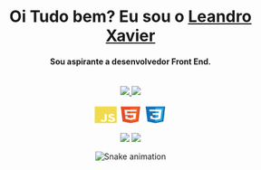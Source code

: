 <div>
  
  <h1 align="center">
    Oi Tudo bem? Eu sou o 
    <a href="https://www.linkedin.com/in/leandro-xavier-7a2569165/">Leandro Xavier</a>
  </h1>
  
  <h4 align="center">
    Sou aspirante a desenvolvedor Front End.
  </h4>
  <br>
  
</div>
<div align="center">
  <a href="https://github.com/yure07">
    <img height="150em" src="https://github-readme-stats.vercel.app/api?username=xavvir&count_private=true&include_all_commits=true&show_icons=true&theme=dracula&hide_border=false&show_owner=true"/>
    <img height="150em" src="https://github-readme-stats.vercel.app/api/top-langs/?username=xavvir&theme=dracula&hide_border=false&&layout=compact"/>
  </a>
</div>
<div align="center" valign="top"><br>
  <img align="center" alt="Js" height="30" width="40" src="https://raw.githubusercontent.com/devicons/devicon/master/icons/javascript/javascript-plain.svg">
  <img align="center" alt="HTML" height="30" width="40" src="https://raw.githubusercontent.com/devicons/devicon/master/icons/html5/html5-original.svg">
  <img align="center" alt="CSS" height="30" width="40" src="https://raw.githubusercontent.com/devicons/devicon/master/icons/css3/css3-original.svg">
</div><br>
<div align="center">
  <a href="https://www.linkedin.com/in/leandro-xavier-7a2569165/" target="_blank"><img src="https://img.shields.io/badge/-LinkedIn-%230077B5?style=for-the-badge&logo=linkedin&logoColor=white" target="_blank"></a> 
  <a href="mailto:leandroxm1997@hotmail.com"><img src="https://img.shields.io/badge/-Gmail-%23333?style=for-the-badge&logo=gmail&logoColor=white" target="_blank"></a>
</div>

<div align="center">

  ![Snake animation](https://github.com/danielbped/danielbped/blob/output/github-contribution-grid-snake.svg)

</div>
